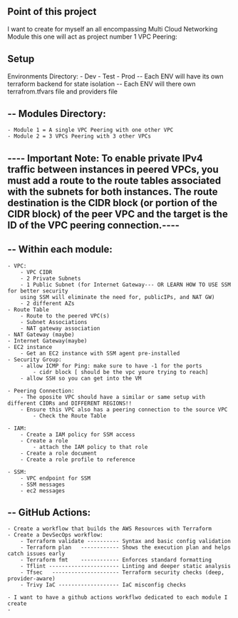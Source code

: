 ## Point of this project 

I want to create for myself an all encompassing Multi Cloud Networking Module
   this one will act as project number 1 VPC Peering:

## Setup

Environments Directory:
    - Dev
    - Test
    - Prod
-- Each ENV will have its own terraform backend for state isolation
-- Each ENV will there own terrafrom.tfvars file and providers file

## -- Modules Directory:
    - Module 1 = A single VPC Peering with one other VPC
    - Module 2 = 3 VPCs Peering with 3 other VPCs

## ---- Important Note: To enable private IPv4 traffic between instances in peered VPCs, you must add a route to the route tables associated with the subnets for both instances. The route destination is the CIDR block (or portion of the CIDR block) of the peer VPC and the target is the ID of the VPC peering connection.---- ## 

## -- Within each module:
    - VPC:
        - VPC CIDR
        - 2 Private Subnets
        - 1 Public Subnet (for Internet Gateway--- OR LEARN HOW TO USE SSM for better security
        using SSM will eliminate the need for, publicIPs, and NAT GW)
        - 2 different AZs
    - Route Table
        - Route to the peered VPC(s)
        - Subnet Associations
        - NAT gateway association
    - NAT Gateway (maybe)
    - Internet Gateway(maybe)
    - EC2 instance
        - Get an EC2 instance with SSM agent pre-installed
    - Security Group:
        - allow ICMP for Ping: make sure to have -1 for the ports
            - cidr block [ should be the vpc youre trying to reach]
        - allow SSH so you can get into the VM

    - Peering Connection:
        - The oposite VPC should have a similar or same setup with different CIDRs and DIFFERENT REGIONS!!
        - Ensure this VPC also has a peering connection to the source VPC
            - Check the Route Table
    
    - IAM:
        - Create a IAM policy for SSM access
        - Create a role
            - attach the IAM policy to that role
        - Create a role document
        - Create a role profile to reference

    - SSM:
        - VPC endpoint for SSM
        - SSM messages
        - ec2 messages

## -- GitHub Actions:
    - Create a workflow that builds the AWS Resources with Terraform
    - Create a DevSecOps workflow:
        - Terraform validate ---------- Syntax and basic config validation
        - Terraform plan   ------------ Shows the execution plan and helps catch issues early
        - Terraform fmt    ------------ Enforces standard formatting
        - Tflint ---------------------- Linting and deeper static analysis
        - Tfsec   --------------------- Terraform security checks (deep, provider-aware)
        - Trivy IaC ------------------- IaC misconfig checks
        
    - I want to have a github actions workflwo dedicated to each module I create
    - 
